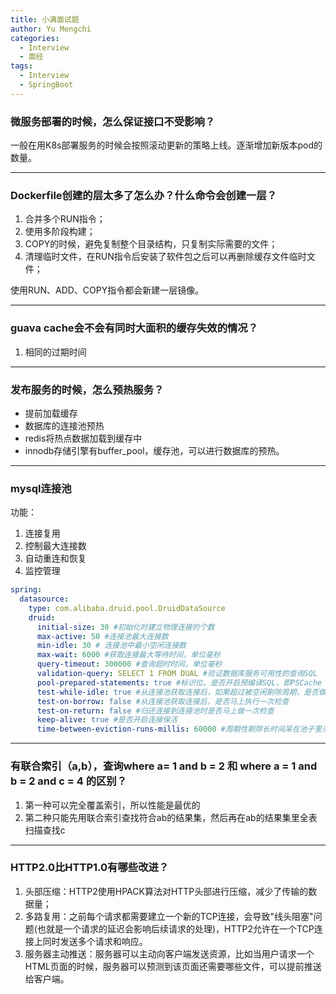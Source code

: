 ```yaml
---
title: 小满面试题
author: Yu Mengchi
categories:
  - Interview
  - 面经
tags:
  - Interview
  - SpringBoot
---
```

  
### 微服务部署的时候，怎么保证接口不受影响？
一般在用K8s部署服务的时候会按照滚动更新的策略上线。逐渐增加新版本pod的数量。


---
### Dockerfile创建的层太多了怎么办？什么命令会创建一层？

1. 合并多个RUN指令；
2. 使用多阶段构建；
3. COPY的时候，避免复制整个目录结构，只复制实际需要的文件；
4. 清理临时文件，在RUN指令后安装了软件包之后可以再删除缓存文件临时文件；

使用RUN、ADD、COPY指令都会新建一层镜像。

---
### guava cache会不会有同时大面积的缓存失效的情况？
1. 相同的过期时间

---
### 发布服务的时候，怎么预热服务？
- 提前加载缓存
- 数据库的连接池预热
- redis将热点数据加载到缓存中
- innodb存储引擎有buffer_pool，缓存池，可以进行数据库的预热。

---
### mysql连接池

功能：
1. 连接复用
2. 控制最大连接数
3. 自动重连和恢复
4. 监控管理

```yaml
spring:
  datasource:
    type: com.alibaba.druid.pool.DruidDataSource
    druid:
      initial-size: 30 #初始化时建立物理连接的个数
      max-active: 50 #连接池最大连接数
      min-idle: 30 # 连接池中最小空闲连接数
      max-wait: 6000 #获取连接最大等待时间，单位毫秒
      query-timeout: 300000 #查询超时时间，单位毫秒
      validation-query: SELECT 1 FROM DUAL #验证数据库服务可用性的查询SQL
      pool-prepared-statements: true #标识位。是否开启预编译SQL，即PSCache
      test-while-idle: true #从连接池获取连接后，如果超过被空闲剔除周期，是否做一次连接有效性检查
      test-on-borrow: false #从连接池获取连接后，是否马上执行一次检查
      test-on-return: false #归还连接到连接池时是否马上做一次检查
      keep-alive: true #是否开启连接保活
      time-between-eviction-runs-millis: 60000 #周期性剔除长时间呆在池子里未被使用的空闲连接, 1 min 一次
```

---
### 有联合索引（a,b），查询where a= 1 and b = 2 和 where a = 1 and b = 2 and c = 4 的区别？
1. 第一种可以完全覆盖索引，所以性能是最优的
2. 第二种只能先用联合索引查找符合ab的结果集，然后再在ab的结果集里全表扫描查找c

---
### HTTP2.0比HTTP1.0有哪些改进？

1. 头部压缩：HTTP2使用HPACK算法对HTTP头部进行压缩，减少了传输的数据量；
2. 多路复用：之前每个请求都需要建立一个新的TCP连接，会导致"线头阻塞"问题(也就是一个请求的延迟会影响后续请求的处理)，HTTP2允许在一个TCP连接上同时发送多个请求和响应。
3. 服务器主动推送：服务器可以主动向客户端发送资源，比如当用户请求一个HTML页面的时候，服务器可以预测到该页面还需要哪些文件，可以提前推送给客户端。











